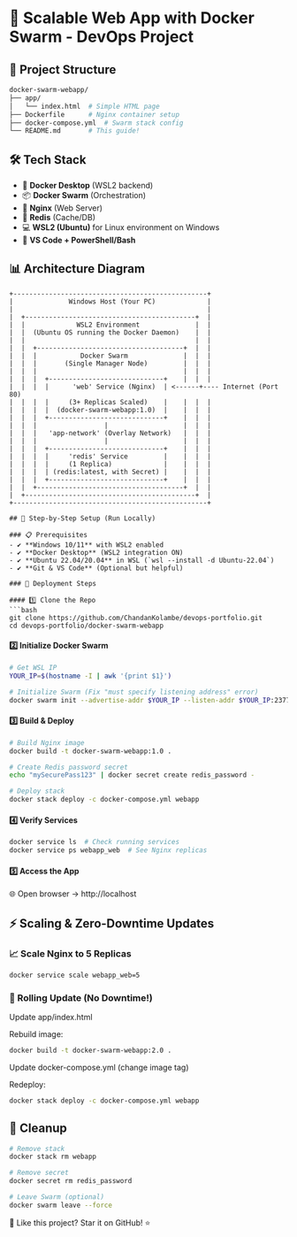# 🚀 Scalable Web App with Docker Swarm - DevOps Project  

## 📂 Project Structure  
```bash
docker-swarm-webapp/
├── app/
│   └── index.html  # Simple HTML page
├── Dockerfile      # Nginx container setup
├── docker-compose.yml  # Swarm stack config
└── README.md       # This guide!
```

## 🛠️ Tech Stack
- 🐳 **Docker Desktop** (WSL2 backend)
- 📦 **Docker Swarm** (Orchestration)
- 🔄 **Nginx** (Web Server)
- 🔴 **Redis** (Cache/DB)
- 💻 **WSL2 (Ubuntu)** for Linux environment on Windows
- 🔧 **VS Code + PowerShell/Bash**

## 📊 Architecture Diagram

```text
+-------------------------------------------------+
|              Windows Host (Your PC)             |
|                                                 |
|  +-------------------------------------------+  |
|  |             WSL2 Environment              |  |
|  |  (Ubuntu OS running the Docker Daemon)    |  |
|  |                                           |  |
|  |  +-------------------------------------+  |  |
|  |  |           Docker Swarm              |  |  |
|  |  |       (Single Manager Node)         |  |  |
|  |  |                                     |  |  |
|  |  |  +-----------------------------+    |  |  |
|  |  |  |      'web' Service (Nginx)  | <------+---- Internet (Port 80)
|  |  |  |     (3+ Replicas Scaled)    |    |  |  |
|  |  |  |  (docker-swarm-webapp:1.0)  |    |  |  |
|  |  |  +-----------------------------+    |  |  |
|  |  |                 |                   |  |  |
|  |  |   'app-network' (Overlay Network)   |  |  |
|  |  |                 |                   |  |  |
|  |  |  +-----------------------------+    |  |  |
|  |  |  |     'redis' Service         |    |  |  |
|  |  |  |     (1 Replica)             |    |  |  |
|  |  |  | (redis:latest, with Secret) |    |  |  |
|  |  |  +-----------------------------+    |  |  |
|  |  +-------------------------------------+  |  |
|  +-------------------------------------------+  |
+-------------------------------------------------+

## 🚀 Step-by-Step Setup (Run Locally)

### 📋 Prerequisites
- ✔ **Windows 10/11** with WSL2 enabled
- ✔ **Docker Desktop** (WSL2 integration ON)
- ✔ **Ubuntu 22.04/20.04** in WSL (`wsl --install -d Ubuntu-22.04`)
- ✔ **Git & VS Code** (Optional but helpful)

### 🔧 Deployment Steps

#### 1️⃣ Clone the Repo
```bash
git clone https://github.com/ChandanKolambe/devops-portfolio.git
cd devops-portfolio/docker-swarm-webapp
```
#### 2️⃣ Initialize Docker Swarm
```bash
# Get WSL IP
YOUR_IP=$(hostname -I | awk '{print $1}')

# Initialize Swarm (Fix "must specify listening address" error)
docker swarm init --advertise-addr $YOUR_IP --listen-addr $YOUR_IP:2377
```

#### 3️⃣ Build & Deploy
```bash
# Build Nginx image
docker build -t docker-swarm-webapp:1.0 .

# Create Redis password secret
echo "mySecurePass123" | docker secret create redis_password -

# Deploy stack
docker stack deploy -c docker-compose.yml webapp
```

#### 4️⃣ Verify Services
```bash
docker service ls  # Check running services
docker service ps webapp_web  # See Nginx replicas
```

#### 5️⃣ Access the App
🌐 Open browser → http://localhost

## ⚡ Scaling & Zero-Downtime Updates
### 📈 Scale Nginx to 5 Replicas
```bash
docker service scale webapp_web=5
```

### 🔄 Rolling Update (No Downtime!)
Update app/index.html

Rebuild image:

```bash
docker build -t docker-swarm-webapp:2.0 .
```

Update docker-compose.yml (change image tag)

Redeploy:

```bash
docker stack deploy -c docker-compose.yml webapp
```

## 🧹 Cleanup
```bash
# Remove stack
docker stack rm webapp

# Remove secret
docker secret rm redis_password

# Leave Swarm (optional)
docker swarm leave --force
```

🌟 Like this project? Star it on GitHub! ⭐